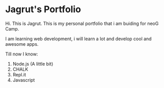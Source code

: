 # Jagrut's Portfolio

Hi. This is Jagrut. This is my personal portfolio that i am buiding for neoG Camp. 

I am learning web development, i will learn a lot and develop cool and awesome apps.

Till now I know:
1. Node.js (A little bit)
1. CHALK
1. Repl.it
1. Javascript